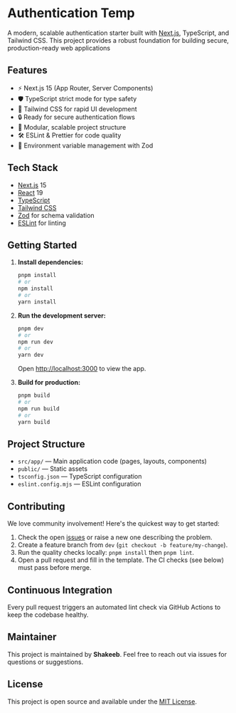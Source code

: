 # Authentication Temp

A modern, scalable authentication starter built with [Next.js](https://nextjs.org), TypeScript, and Tailwind CSS. This project provides a robust foundation for building secure, production-ready web applications

## Features

- ⚡️ Next.js 15 (App Router, Server Components)
- 🛡️ TypeScript strict mode for type safety
- 🎨 Tailwind CSS for rapid UI development
- 🔒 Ready for secure authentication flows
- 🧩 Modular, scalable project structure
- 🛠️ ESLint & Prettier for code quality
- 🌱 Environment variable management with Zod

## Tech Stack

- [Next.js](https://nextjs.org/) 15
- [React](https://react.dev/) 19
- [TypeScript](https://www.typescriptlang.org/)
- [Tailwind CSS](https://tailwindcss.com/)
- [Zod](https://zod.dev/) for schema validation
- [ESLint](https://eslint.org/) for linting

## Getting Started

1. **Install dependencies:**

   ```bash
   pnpm install
   # or
   npm install
   # or
   yarn install
   ```

2. **Run the development server:**

   ```bash
   pnpm dev
   # or
   npm run dev
   # or
   yarn dev
   ```

   Open [http://localhost:3000](http://localhost:3000) to view the app.

3. **Build for production:**

   ```bash
   pnpm build
   # or
   npm run build
   # or
   yarn build
   ```

## Project Structure

- `src/app/` — Main application code (pages, layouts, components)
- `public/` — Static assets
- `tsconfig.json` — TypeScript configuration
- `eslint.config.mjs` — ESLint configuration

## Contributing

We love community involvement! Here's the quickest way to get started:

1. Check the open [issues](https://github.com/info-mdshakeeb/authentication_temp/issues) or raise a new one describing the problem.
2. Create a feature branch from `dev` (`git checkout -b feature/my-change`).
3. Run the quality checks locally: `pnpm install` then `pnpm lint`.
4. Open a pull request and fill in the template. The CI checks (see below) must pass before merge.

## Continuous Integration

Every pull request triggers an automated lint check via GitHub Actions to keep the codebase healthy.

## Maintainer

This project is maintained by **Shakeeb**. Feel free to reach out via issues for questions or suggestions.

## License

This project is open source and available under the [MIT License](LICENSE).
